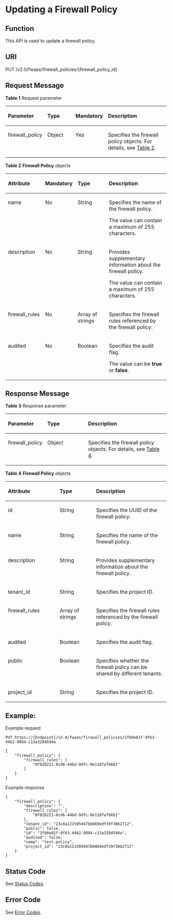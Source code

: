 # Updating a Firewall Policy<a name="vpc_firewall_0009"></a>

## Function<a name="section19593265132522"></a>

This API is used to update a firewall policy.

## URI<a name="section46147480132522"></a>

PUT /v2.0/fwaas/firewall\_policies/\{firewall\_policy\_id\}

## Request Message<a name="section36048911132522"></a>

**Table  1**  Request parameter

<a name="table8852370132522"></a>
<table><thead align="left"><tr id="row32357095132522"><th class="cellrowborder" valign="top" width="19.388061193880613%" id="mcps1.2.5.1.1"><p id="p45580669132522"><a name="p45580669132522"></a><a name="p45580669132522"></a>Parameter</p>
</th>
<th class="cellrowborder" valign="top" width="18.7981201879812%" id="mcps1.2.5.1.2"><p id="p51498842132522"><a name="p51498842132522"></a><a name="p51498842132522"></a>Type</p>
</th>
<th class="cellrowborder" valign="top" width="18.95810418958104%" id="mcps1.2.5.1.3"><p id="p56072606132522"><a name="p56072606132522"></a><a name="p56072606132522"></a>Mandatory</p>
</th>
<th class="cellrowborder" valign="top" width="42.85571442855714%" id="mcps1.2.5.1.4"><p id="p6648170132522"><a name="p6648170132522"></a><a name="p6648170132522"></a>Description</p>
</th>
</tr>
</thead>
<tbody><tr id="row64881628132522"><td class="cellrowborder" valign="top" width="19.388061193880613%" headers="mcps1.2.5.1.1 "><p id="p14588437132522"><a name="p14588437132522"></a><a name="p14588437132522"></a>firewall_policy</p>
</td>
<td class="cellrowborder" valign="top" width="18.7981201879812%" headers="mcps1.2.5.1.2 "><p id="p52664630132522"><a name="p52664630132522"></a><a name="p52664630132522"></a>Object</p>
</td>
<td class="cellrowborder" valign="top" width="18.95810418958104%" headers="mcps1.2.5.1.3 "><p id="p43844189132522"><a name="p43844189132522"></a><a name="p43844189132522"></a>Yes</p>
</td>
<td class="cellrowborder" valign="top" width="42.85571442855714%" headers="mcps1.2.5.1.4 "><p id="p50197883132340"><a name="p50197883132340"></a><a name="p50197883132340"></a>Specifies the firewall policy objects. For details, see <a href="#table17002720121127">Table 2</a>.</p>
</td>
</tr>
</tbody>
</table>

**Table  2** **Firewall Policy**  objects

<a name="table17002720121127"></a>
<table><thead align="left"><tr id="row16929792121127"><th class="cellrowborder" valign="top" width="23.21%" id="mcps1.2.5.1.1"><p id="p18873879121127"><a name="p18873879121127"></a><a name="p18873879121127"></a><strong id="b1087743721713"><a name="b1087743721713"></a><a name="b1087743721713"></a>Attribute</strong></p>
</th>
<th class="cellrowborder" valign="top" width="13.98%" id="mcps1.2.5.1.2"><p id="p1187191018576"><a name="p1187191018576"></a><a name="p1187191018576"></a><strong id="b764633831718"><a name="b764633831718"></a><a name="b764633831718"></a>Mandatory</strong></p>
</th>
<th class="cellrowborder" valign="top" width="20.93%" id="mcps1.2.5.1.3"><p id="p12638309121127"><a name="p12638309121127"></a><a name="p12638309121127"></a><strong id="b05891639121718"><a name="b05891639121718"></a><a name="b05891639121718"></a>Type</strong></p>
</th>
<th class="cellrowborder" valign="top" width="41.88%" id="mcps1.2.5.1.4"><p id="p61199938121127"><a name="p61199938121127"></a><a name="p61199938121127"></a><strong id="b192981540181716"><a name="b192981540181716"></a><a name="b192981540181716"></a>Description</strong></p>
</th>
</tr>
</thead>
<tbody><tr id="row9858171121127"><td class="cellrowborder" valign="top" width="23.21%" headers="mcps1.2.5.1.1 "><p id="p49865700121127"><a name="p49865700121127"></a><a name="p49865700121127"></a>name</p>
</td>
<td class="cellrowborder" valign="top" width="13.98%" headers="mcps1.2.5.1.2 "><p id="p287210165719"><a name="p287210165719"></a><a name="p287210165719"></a>No</p>
</td>
<td class="cellrowborder" valign="top" width="20.93%" headers="mcps1.2.5.1.3 "><p id="p6225460121127"><a name="p6225460121127"></a><a name="p6225460121127"></a>String</p>
</td>
<td class="cellrowborder" valign="top" width="41.88%" headers="mcps1.2.5.1.4 "><p id="p40337147121127"><a name="p40337147121127"></a><a name="p40337147121127"></a>Specifies the name of the firewall policy.</p>
<p id="p1606122895617"><a name="p1606122895617"></a><a name="p1606122895617"></a>The value can contain a maximum of 255 characters.</p>
</td>
</tr>
<tr id="row61803802121127"><td class="cellrowborder" valign="top" width="23.21%" headers="mcps1.2.5.1.1 "><p id="p39621949121127"><a name="p39621949121127"></a><a name="p39621949121127"></a>description</p>
</td>
<td class="cellrowborder" valign="top" width="13.98%" headers="mcps1.2.5.1.2 "><p id="p087191011575"><a name="p087191011575"></a><a name="p087191011575"></a>No</p>
</td>
<td class="cellrowborder" valign="top" width="20.93%" headers="mcps1.2.5.1.3 "><p id="p66053143121127"><a name="p66053143121127"></a><a name="p66053143121127"></a>String</p>
</td>
<td class="cellrowborder" valign="top" width="41.88%" headers="mcps1.2.5.1.4 "><p id="p15357220121127"><a name="p15357220121127"></a><a name="p15357220121127"></a>Provides supplementary information about the firewall policy.</p>
<p id="p1267612575565"><a name="p1267612575565"></a><a name="p1267612575565"></a>The value can contain a maximum of 255 characters.</p>
</td>
</tr>
<tr id="row33369184121127"><td class="cellrowborder" valign="top" width="23.21%" headers="mcps1.2.5.1.1 "><p id="p16940942121127"><a name="p16940942121127"></a><a name="p16940942121127"></a>firewall_rules</p>
</td>
<td class="cellrowborder" valign="top" width="13.98%" headers="mcps1.2.5.1.2 "><p id="p7871410165711"><a name="p7871410165711"></a><a name="p7871410165711"></a>No</p>
</td>
<td class="cellrowborder" valign="top" width="20.93%" headers="mcps1.2.5.1.3 "><p id="p27024915121127"><a name="p27024915121127"></a><a name="p27024915121127"></a>Array of strings</p>
</td>
<td class="cellrowborder" valign="top" width="41.88%" headers="mcps1.2.5.1.4 "><p id="p53455884121127"><a name="p53455884121127"></a><a name="p53455884121127"></a>Specifies the firewall rules referenced by the firewall policy.</p>
</td>
</tr>
<tr id="row717167121127"><td class="cellrowborder" valign="top" width="23.21%" headers="mcps1.2.5.1.1 "><p id="p30704110121127"><a name="p30704110121127"></a><a name="p30704110121127"></a>audited</p>
</td>
<td class="cellrowborder" valign="top" width="13.98%" headers="mcps1.2.5.1.2 "><p id="p17871310145717"><a name="p17871310145717"></a><a name="p17871310145717"></a>No</p>
</td>
<td class="cellrowborder" valign="top" width="20.93%" headers="mcps1.2.5.1.3 "><p id="p10804884121127"><a name="p10804884121127"></a><a name="p10804884121127"></a>Boolean</p>
</td>
<td class="cellrowborder" valign="top" width="41.88%" headers="mcps1.2.5.1.4 "><p id="p3925300121127"><a name="p3925300121127"></a><a name="p3925300121127"></a>Specifies the audit flag.</p>
<p id="p172123197567"><a name="p172123197567"></a><a name="p172123197567"></a>The value can be <strong id="b12839191619228"><a name="b12839191619228"></a><a name="b12839191619228"></a>true</strong> or <strong id="b16840161613221"><a name="b16840161613221"></a><a name="b16840161613221"></a>false</strong>.</p>
</td>
</tr>
</tbody>
</table>

## Response Message<a name="section41558848132522"></a>

**Table  3**  Response parameter

<a name="table35154237132522"></a>
<table><thead align="left"><tr id="row52261665132522"><th class="cellrowborder" valign="top" width="23.169999999999998%" id="mcps1.2.4.1.1"><p id="p65769625132522"><a name="p65769625132522"></a><a name="p65769625132522"></a>Parameter</p>
</th>
<th class="cellrowborder" valign="top" width="25.61%" id="mcps1.2.4.1.2"><p id="p12018727132522"><a name="p12018727132522"></a><a name="p12018727132522"></a>Type</p>
</th>
<th class="cellrowborder" valign="top" width="51.22%" id="mcps1.2.4.1.3"><p id="p17036810132522"><a name="p17036810132522"></a><a name="p17036810132522"></a>Description</p>
</th>
</tr>
</thead>
<tbody><tr id="row43204254132522"><td class="cellrowborder" valign="top" width="23.169999999999998%" headers="mcps1.2.4.1.1 "><p id="p40260041132522"><a name="p40260041132522"></a><a name="p40260041132522"></a>firewall_policy</p>
</td>
<td class="cellrowborder" valign="top" width="25.61%" headers="mcps1.2.4.1.2 "><p id="p26565290132522"><a name="p26565290132522"></a><a name="p26565290132522"></a>Object</p>
</td>
<td class="cellrowborder" valign="top" width="51.22%" headers="mcps1.2.4.1.3 "><p id="p59164179132522"><a name="p59164179132522"></a><a name="p59164179132522"></a>Specifies the firewall policy objects. For details, see <a href="#table6763048152111">Table 4</a>.</p>
</td>
</tr>
</tbody>
</table>

**Table  4** **Firewall Policy**  objects

<a name="table6763048152111"></a>
<table><thead align="left"><tr id="row18764194892115"><th class="cellrowborder" valign="top" width="32.083208320832085%" id="mcps1.2.4.1.1"><p id="p3764194815213"><a name="p3764194815213"></a><a name="p3764194815213"></a><strong id="b128516206257"><a name="b128516206257"></a><a name="b128516206257"></a>Attribute</strong></p>
</th>
<th class="cellrowborder" valign="top" width="22.632263226322635%" id="mcps1.2.4.1.2"><p id="p876474817212"><a name="p876474817212"></a><a name="p876474817212"></a><strong id="b139481921202520"><a name="b139481921202520"></a><a name="b139481921202520"></a>Type</strong></p>
</th>
<th class="cellrowborder" valign="top" width="45.28452845284529%" id="mcps1.2.4.1.3"><p id="p1876484815214"><a name="p1876484815214"></a><a name="p1876484815214"></a><strong id="b16746822172514"><a name="b16746822172514"></a><a name="b16746822172514"></a>Description</strong></p>
</th>
</tr>
</thead>
<tbody><tr id="row46402691121127"><td class="cellrowborder" valign="top" width="32.083208320832085%" headers="mcps1.2.4.1.1 "><p id="p11805115121127"><a name="p11805115121127"></a><a name="p11805115121127"></a>id</p>
</td>
<td class="cellrowborder" valign="top" width="22.632263226322635%" headers="mcps1.2.4.1.2 "><p id="p13006089121127"><a name="p13006089121127"></a><a name="p13006089121127"></a>String</p>
</td>
<td class="cellrowborder" valign="top" width="45.28452845284529%" headers="mcps1.2.4.1.3 "><p id="p13152683121127"><a name="p13152683121127"></a><a name="p13152683121127"></a>Specifies the UUID of the firewall policy.</p>
</td>
</tr>
<tr id="row376464814211"><td class="cellrowborder" valign="top" width="32.083208320832085%" headers="mcps1.2.4.1.1 "><p id="p19764204872112"><a name="p19764204872112"></a><a name="p19764204872112"></a>name</p>
</td>
<td class="cellrowborder" valign="top" width="22.632263226322635%" headers="mcps1.2.4.1.2 "><p id="p2764154815210"><a name="p2764154815210"></a><a name="p2764154815210"></a>String</p>
</td>
<td class="cellrowborder" valign="top" width="45.28452845284529%" headers="mcps1.2.4.1.3 "><p id="p676474842118"><a name="p676474842118"></a><a name="p676474842118"></a>Specifies the name of the firewall policy.</p>
</td>
</tr>
<tr id="row5764144892115"><td class="cellrowborder" valign="top" width="32.083208320832085%" headers="mcps1.2.4.1.1 "><p id="p476424842118"><a name="p476424842118"></a><a name="p476424842118"></a>description</p>
</td>
<td class="cellrowborder" valign="top" width="22.632263226322635%" headers="mcps1.2.4.1.2 "><p id="p147654481219"><a name="p147654481219"></a><a name="p147654481219"></a>String</p>
</td>
<td class="cellrowborder" valign="top" width="45.28452845284529%" headers="mcps1.2.4.1.3 "><p id="p18765204812117"><a name="p18765204812117"></a><a name="p18765204812117"></a>Provides supplementary information about the firewall policy.</p>
</td>
</tr>
<tr id="row3765184815214"><td class="cellrowborder" valign="top" width="32.083208320832085%" headers="mcps1.2.4.1.1 "><p id="p11765848162113"><a name="p11765848162113"></a><a name="p11765848162113"></a>tenant_id</p>
</td>
<td class="cellrowborder" valign="top" width="22.632263226322635%" headers="mcps1.2.4.1.2 "><p id="p4765548162116"><a name="p4765548162116"></a><a name="p4765548162116"></a>String</p>
</td>
<td class="cellrowborder" valign="top" width="45.28452845284529%" headers="mcps1.2.4.1.3 "><p id="p10487112"><a name="p10487112"></a><a name="p10487112"></a>Specifies the project ID.</p>
</td>
</tr>
<tr id="row7766248182119"><td class="cellrowborder" valign="top" width="32.083208320832085%" headers="mcps1.2.4.1.1 "><p id="p376624822116"><a name="p376624822116"></a><a name="p376624822116"></a>firewall_rules</p>
</td>
<td class="cellrowborder" valign="top" width="22.632263226322635%" headers="mcps1.2.4.1.2 "><p id="p2070691313818"><a name="p2070691313818"></a><a name="p2070691313818"></a>Array of strings</p>
</td>
<td class="cellrowborder" valign="top" width="45.28452845284529%" headers="mcps1.2.4.1.3 "><p id="p076694811218"><a name="p076694811218"></a><a name="p076694811218"></a>Specifies the firewall rules referenced by the firewall policy.</p>
</td>
</tr>
<tr id="row376664817218"><td class="cellrowborder" valign="top" width="32.083208320832085%" headers="mcps1.2.4.1.1 "><p id="p1376624892119"><a name="p1376624892119"></a><a name="p1376624892119"></a>audited</p>
</td>
<td class="cellrowborder" valign="top" width="22.632263226322635%" headers="mcps1.2.4.1.2 "><p id="p197661748132118"><a name="p197661748132118"></a><a name="p197661748132118"></a>Boolean</p>
</td>
<td class="cellrowborder" valign="top" width="45.28452845284529%" headers="mcps1.2.4.1.3 "><p id="p1676694811214"><a name="p1676694811214"></a><a name="p1676694811214"></a>Specifies the audit flag.</p>
</td>
</tr>
<tr id="row1976619489210"><td class="cellrowborder" valign="top" width="32.083208320832085%" headers="mcps1.2.4.1.1 "><p id="p1376694818214"><a name="p1376694818214"></a><a name="p1376694818214"></a>public</p>
</td>
<td class="cellrowborder" valign="top" width="22.632263226322635%" headers="mcps1.2.4.1.2 "><p id="p576634816213"><a name="p576634816213"></a><a name="p576634816213"></a>Boolean</p>
</td>
<td class="cellrowborder" valign="top" width="45.28452845284529%" headers="mcps1.2.4.1.3 "><p id="p19766748192115"><a name="p19766748192115"></a><a name="p19766748192115"></a>Specifies whether the firewall policy can be shared by different tenants.</p>
</td>
</tr>
<tr id="row109594223354"><td class="cellrowborder" valign="top" width="32.083208320832085%" headers="mcps1.2.4.1.1 "><p id="p870051413911"><a name="p870051413911"></a><a name="p870051413911"></a>project_id</p>
</td>
<td class="cellrowborder" valign="top" width="22.632263226322635%" headers="mcps1.2.4.1.2 "><p id="p17700201411911"><a name="p17700201411911"></a><a name="p17700201411911"></a>String</p>
</td>
<td class="cellrowborder" valign="top" width="45.28452845284529%" headers="mcps1.2.4.1.3 "><p id="p28021558142812"><a name="p28021558142812"></a><a name="p28021558142812"></a>Specifies the project ID. </p>
</td>
</tr>
</tbody>
</table>

## Example:<a name="section41774729132522"></a>

Example request

```
PUT https://{Endpoint}/v2.0/fwaas/firewall_policies/2fb0e81f-9f63-44b2-9894-c13a3284594a 

{
    "firewall_policy": {
        "firewall_rules": [
            "0f82b221-8cd6-44bd-9dfc-0e118fa7b6b1"
        ]
    }
}
```

Example response

```
{
    "firewall_policy": {
        "description": "", 
        "firewall_rules": [
            "0f82b221-8cd6-44bd-9dfc-0e118fa7b6b1"
        ], 
        "tenant_id": "23c8a121505047b6869edf39f3062712", 
        "public": false, 
        "id": "2fb0e81f-9f63-44b2-9894-c13a3284594a", 
        "audited": false, 
        "name": "test-policy",
        "project_id": "23c8a121505047b6869edf39f3062712"
    }
}
```

## Status Code<a name="section10470352390"></a>

See  [Status Codes](status-codes.md).

## Error Code<a name="section85821649202813"></a>

See  [Error Codes](error-codes.md).

